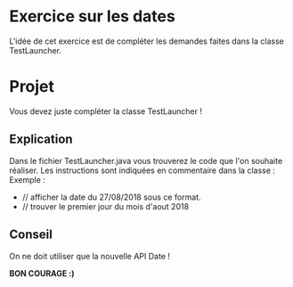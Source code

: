 # Exercice sur les dates
L'idée de cet exercice est de compléter les demandes faites dans la classe TestLauncher.

# Projet

Vous devez juste compléter la classe TestLauncher !

## Explication
Dans le fichier TestLauncher.java vous trouverez le code que l'on souhaite réaliser.
Les instructions sont indiquées en commentaire dans la classe : 
Exemple : 
 - // afficher la date du 27/08/2018 sous ce format.
 - // trouver le premier jour du mois d'aout 2018

## Conseil

On ne doit utiliser que la nouvelle API Date !

**BON COURAGE :)**